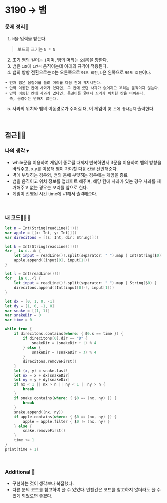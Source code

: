 # 3190 → 뱀
### 문제 정리📝
1. `N`을 입력을 받는다.
> 보드의 크기는 `N * N`
2. 초기 뱀의 길이는 `1`이며, 뱀의 머리는 `오른쪽`을 향한다.
3. 뱀은 `1초`에 `1칸씩` 움직이는데 아래의 규칙이 적용된다.
4. 뱀의 방향 전환으로는 `D`는 오른쪽으로 `90도 회전`, `L`은 왼쪽으로 `90도 회전`이다.
```
• 먼저 뱀은 몸길이를 늘려 머리를 다음 칸에 위치시킨다.
• 만약 이동한 칸에 사과가 있다면, 그 칸에 있던 사과가 없어지고 꼬리는 움직이지 않는다.
• 만약 이동한 칸에 사과가 없다면, 몸길이를 줄여서 꼬리가 위치한 칸을 비워준다.
  즉, 몸길이는 변하지 않는다.
```
5. 사과의 위치와 뱀의 이동경로가 주어질 때, 이 게임이 `몇 초에 끝나는지` 출력한다.

</br>

## 접근🚶🏻
### 나의 생각 ▾
- while문을 이용하여 게임이 종료될 때까지 반복하면서 if문을 이용하여 뱀의 방향을 바꿔주고, x,y를 이용해 뱀이 가야할 다음 칸을 선언해준다.
- 벽에 부딪히는 경우와, 뱀의 몸에 부딪히는 경우에는 게임을 종료
- 뱀을 움직이고 위치 정보를 업데이트 해주며, 해당 칸에 사과가 있는 경우 사과를 제거해주고 없는 경우는 꼬리를 앞으로 한다.
- 게임이 진행된 시간 time에 +1해서 출력해준다.

</br>

### 내 코드👨🏻‍💻
```swift
let n = Int(String(readLine()!))!
var apple = [(x: Int, y: Int)]()
var direcitons = [(s: Int, dir: String)]()

let k = Int(String(readLine()!))!
for _ in 0..<k {
    let input = readLine()!.split(separator: " ").map { Int(String($0))! }
    apple.append((input[0], input[1]))
}

let l = Int(readLine()!)!
for _ in 0..<l {
    let input = readLine()!.split(separator: " ").map { String($0) }
    direcitons.append((Int(input[0])!, input[1]))
}

let dx = [0, 1, 0, -1]
let dy = [1, 0, -1, 0]
var snake = [(1, 1)]
var snakeDir = 0
var time = 0

while true {
    if direcitons.contains(where: { $0.s == time }) {
        if direcitons[0].dir == "D" {
            snakeDir = (snakeDir + 1) % 4
        } else {
            snakeDir = (snakeDir + 3) % 4
        }
        direcitons.removeFirst()
    }
    let (x, y) = snake.last!
    let nx = x + dx[snakeDir]
    let ny = y + dy[snakeDir]
    if nx < 1 || nx > n || ny < 1 || ny > n {
        break
    }
    if snake.contains(where: { $0 == (nx, ny) }) {
        break
    }
    snake.append((nx, ny))
    if apple.contains(where: { $0 == (nx, ny) }) {
        apple = apple.filter { $0 != (nx, ny) }
    } else {
        snake.removeFirst()
    }
    time += 1
}
print(time + 1)
```

</br>

### Additional 📂
- 구현하는 것이 생각보다 복잡했다. 
- 다른 분의 코드를 참고하여 풀 수 있었다. 언젠간은 코드를 참고하지 않더라도 풀 수 있게 되었으면 좋겠다.
